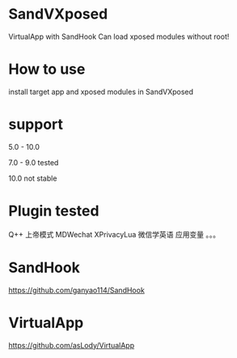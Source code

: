 # SandVXposed
VirtualApp with SandHook
Can load xposed modules without root!

# How to use

install target app and xposed modules in SandVXposed

# support

5.0 - 10.0

7.0 - 9.0 tested

10.0 not stable

# Plugin tested

Q++
上帝模式
MDWechat
XPrivacyLua
微信学英语
应用变量
。。。


# SandHook
https://github.com/ganyao114/SandHook

# VirtualApp
https://github.com/asLody/VirtualApp
